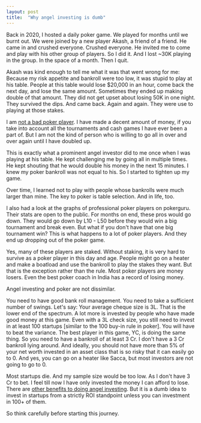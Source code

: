 ```yaml
---
layout: post
title:  "Why angel investing is dumb"
---
```


Back in 2020, I hosted a daily poker game. We played for months until we burnt out. We were joined by a new player Akash, a friend of a friend. He came in and crushed everyone. Crushed everyone. He invited me to come and play with his other group of players. So I did it. And I lost ~30K playing in the group. In the space of a month. Then I quit.

Akash was kind enough to tell me what it was that went wrong for me: Because my risk appetite and bankroll were too low, it was stupid to play at his table. People at this table would lose $20,000 in an hour, come back the next day, and lose the same amount. Sometimes they ended up making double of that amount. They did not get upset about losing 50K in one night. They survived the dips. And came back. Again and again. They were use to playing at those stakes.

I am [not a bad poker player](https://manassaloi.com/2022/02/25/poker-stats.html). I have made a decent amount of money, if you take into account all the tournaments and cash games I have ever been a part of. But I am not the kind of person who is willing to go all in over and over again until I have doubled up.

This is exactly what a prominent angel investor did to me once when I was playing at his table. He kept challenging me by going all in multiple times. He kept shouting that he would double his money in the next 15 minutes. I knew my poker bankroll was not equal to his. So I started to tighten up my game.

Over time, I learned not to play with people whose bankrolls were much larger than mine. The key to poker is table selection. And in life, too.

I also had a look at the graphs of professional poker players on pokerguru. Their stats are open to the public. For months on end, these pros would go down. They would go down by L10 - L50 before they would win a big tournament and break even. But what if you don't have that one big tournament win? This is what happens to a lot of poker players. And they end up dropping out of the poker game.

Yes, many of these players are staked. Without staking, it is very hard to survive as a poker player in this day and age. People might go on a heater and make a boatload and use the bankroll to play the stakes they want. But that is the exception rather than the rule. Most poker players are money losers. Even the best poker coach in India has a record of losing money.

Angel investing and poker are not dissimilar.

You need to have good bank roll management. You need to take a sufficient number of swings. Let's say: Your average cheque size is 3L. That is the lower end of the spectrum. A lot more is invested by people who have made good money at this game. Even with a 3L check size, you still need to invest in at least 100 startups [similar to the 100 buy-in rule in poker]. You will have to beat the variance. The best player in this game, YC, is doing the same thing. So you need to have a bankroll of at least 3 Cr. I don't have a 3 Cr bankroll lying around. And ideally, you should not have more than 5% of your net worth invested in an asset class that is so risky that it can easily go to 0. And yes, you can go on a heater like Sacca, but most investors are not going to go to 0.

Most startups die. And my sample size would be too low. As I don't have 3 Cr to bet. I feel till now I have only invested the money I can afford to lose. There are [other benefits to doing angel investing](https://manassaloi.com/2022/02/06/angel-investing.html). But it is a dumb idea to invest in startups from a strictly ROI standpoint unless you can investment in 100+ of them.

So think carefully before starting this journey.
